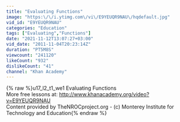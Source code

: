 ```yaml
---
title: "Evaluating Functions"
image: "https:\/\/i.ytimg.com\/vi\/E9YEUQR9NAU\/hqdefault.jpg"
vid_id: "E9YEUQR9NAU"
categories: "Education"
tags: ["Evaluating","Functions"]
date: "2021-11-12T13:07:27+03:00"
vid_date: "2011-11-04T20:23:14Z"
duration: "PT5M8S"
viewcount: "241120"
likeCount: "932"
dislikeCount: "41"
channel: "Khan Academy"
---
```

{% raw %}u17_l2_t1_we1 Evaluating Functions<br />More free lessons at: <a rel="nofollow" target="blank" href="http://www.khanacademy.org/video?v=E9YEUQR9NAU">http://www.khanacademy.org/video?v=E9YEUQR9NAU</a><br />Content provided by TheNROCproject.org - (c) Monterey Institute for Technology and Education{% endraw %}
